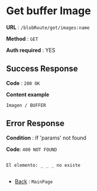 # Get buffer Image

**URL** : `/blobRoute/get/images:name`

**Method** : `GET`

**Auth required** : YES

## Success Response

**Code** : `200 OK`

**Content example**

```Buffer
Imagen / BUFFER
```

## Error Response

**Condition** : If 'params' not found

**Code**: `400 NOT FOUND`

```Not json

El elemento: _ _ _ no existe


```

- [Back](../../readme.md) : `MainPage`
